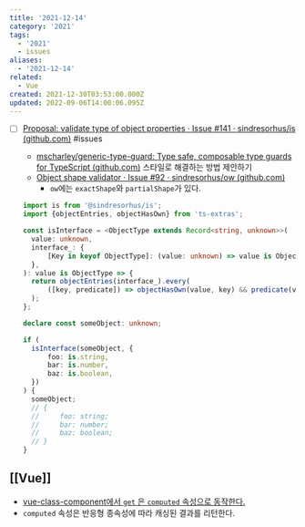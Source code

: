 ```yaml
---
title: '2021-12-14'
category: '2021'
tags:
  - '2021'
  - issues
aliases:
  - '2021-12-14'
related:
  - Vue
created: 2021-12-30T03:53:00.000Z
updated: 2022-09-06T14:00:06.095Z
---
```


<Metadata />

- [ ] [Proposal: validate type of object properties · Issue #141 · sindresorhus/is (github.com)](https://github.com/sindresorhus/is/issues/141) #issues

  - [mscharley/generic-type-guard: Type safe, composable type guards for TypeScript (github.com)](https://github.com/mscharley/generic-type-guard#type-safety) 스타일로 해결하는 방법 제안하기
  - [Object shape validator · Issue #92 · sindresorhus/ow (github.com)](https://github.com/sindresorhus/ow/issues/92)
    - `ow`에는 `exactShape`와 `partialShape`가 있다.

  ```ts
  import is from '@sindresorhus/is';
  import {objectEntries, objectHasOwn} from 'ts-extras';

  const isInterface = <ObjectType extends Record<string, unknown>>(
  	value: unknown,
  	interface_: {
  		[Key in keyof ObjectType]: (value: unknown) => value is ObjectType[Key];
  	},
  ): value is ObjectType => {
  	return objectEntries(interface_).every(
  		([key, predicate]) => objectHasOwn(value, key) && predicate(value[key]),
  	);
  };

  declare const someObject: unknown;

  if (
  	isInterface(someObject, {
  		foo: is.string,
  		bar: is.number,
  		baz: is.boolean,
  	})
  ) {
  	someObject;
  	// {
  	//     foo: string;
  	//     bar: number;
  	//     baz: boolean;
  	// }
  }
  ```

## [[Vue]]

- [vue-class-component에서 `get` 은 `computed` 속성으로 동작한다.](https://class-component.vuejs.org/guide/class-component.html#computed-properties)
- `computed` 속성은 반응형 종속성에 따라 캐싱된 결과를 리턴한다.
